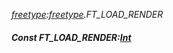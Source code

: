 _[freetype](../../modules/freetype/freetype-module.md):[freetype](../../modules/freetype/freetype-module.md).FT\_LOAD\_RENDER_
##### Const FT\_LOAD\_RENDER:[Int](../../modules/wonkey/wonkey-types-int.md)
